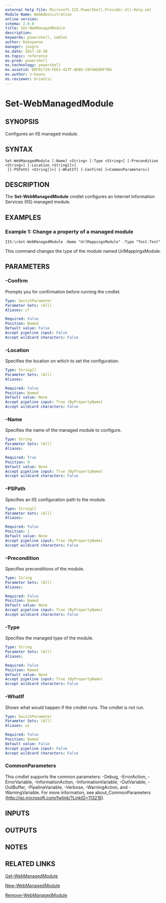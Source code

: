 ```yaml
---
external help file: Microsoft.IIS.PowerShell.Provider.dll-Help.xml
Module Name: WebAdministration
online version: 
schema: 2.0.0
title: Set-WebManagedModule
description: 
keywords: powershell, cmdlet
author: Kateyanne
manager: jasgro
ms.date: 2017-10-30
ms.topic: reference
ms.prod: powershell
ms.technology: powershell
ms.assetid: DDF01729-FDE2-427F-AE88-C6F4AE80F70A
ms.author: v-kaunu
ms.reviewer: brianlic
---
```


# Set-WebManagedModule

## SYNOPSIS
Configures an IIS managed module.

## SYNTAX

```
Set-WebManagedModule [-Name] <String> [-Type <String>] [-Precondition <String>] [-Location <String[]>]
 [[-PSPath] <String[]>] [-WhatIf] [-Confirm] [<CommonParameters>]
```

## DESCRIPTION
The **Set-WebManagedModule** cmdlet configures an Internet Information Services (IIS) managed module.

## EXAMPLES

### Example 1: Change a property of a managed module
```
IIS:\>Set-WebManagedModule -Name "UrlMappingsModule" -Type "Test.Test"
```

This command changes the type of the module named UrlMappingsModule.

## PARAMETERS

### -Confirm
Prompts you for confirmation before running the cmdlet.

```yaml
Type: SwitchParameter
Parameter Sets: (All)
Aliases: cf

Required: False
Position: Named
Default value: False
Accept pipeline input: False
Accept wildcard characters: False
```

### -Location
Specifies the location on which to set the configuration.

```yaml
Type: String[]
Parameter Sets: (All)
Aliases: 

Required: False
Position: Named
Default value: None
Accept pipeline input: True (ByPropertyName)
Accept wildcard characters: False
```

### -Name
Specifies the name of the managed module to configure.

```yaml
Type: String
Parameter Sets: (All)
Aliases: 

Required: True
Position: 0
Default value: None
Accept pipeline input: True (ByPropertyName)
Accept wildcard characters: False
```

### -PSPath
Specifies an IIS configuration path to the module.

```yaml
Type: String[]
Parameter Sets: (All)
Aliases: 

Required: False
Position: 1
Default value: None
Accept pipeline input: True (ByPropertyName)
Accept wildcard characters: False
```

### -Precondition
Specifies preconditions of the module.

```yaml
Type: String
Parameter Sets: (All)
Aliases: 

Required: False
Position: Named
Default value: None
Accept pipeline input: True (ByPropertyName)
Accept wildcard characters: False
```

### -Type
Specifies the managed type of the module.

```yaml
Type: String
Parameter Sets: (All)
Aliases: 

Required: False
Position: Named
Default value: None
Accept pipeline input: True (ByPropertyName)
Accept wildcard characters: False
```

### -WhatIf
Shows what would happen if the cmdlet runs.
The cmdlet is not run.

```yaml
Type: SwitchParameter
Parameter Sets: (All)
Aliases: wi

Required: False
Position: Named
Default value: False
Accept pipeline input: False
Accept wildcard characters: False
```

### CommonParameters
This cmdlet supports the common parameters: -Debug, -ErrorAction, -ErrorVariable, -InformationAction, -InformationVariable, -OutVariable, -OutBuffer, -PipelineVariable, -Verbose, -WarningAction, and -WarningVariable. For more information, see about_CommonParameters (http://go.microsoft.com/fwlink/?LinkID=113216).

## INPUTS

## OUTPUTS

## NOTES

## RELATED LINKS

[Get-WebManagedModule](./Get-WebManagedModule.md)

[New-WebManagedModule](./New-WebManagedModule.md)

[Remove-WebManagedModule](./Remove-WebManagedModule.md)

